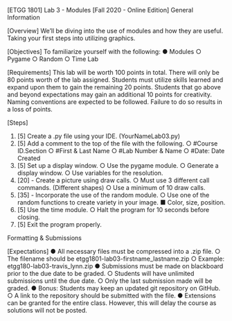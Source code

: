 [ETGG 1801] Lab 3 - Modules
[Fall 2020 - Online Edition]
General Information

[Overview]
We’ll be diving into the use of modules and how they are useful. Taking your first steps into utilizing
graphics.

[Objectives]
To familiarize yourself with the following:
● Modules
○ Pygame
○ Random
○ Time
Lab

[Requirements]
This lab will be worth 100 points in total. There will only be 80 points worth of the lab assigned.
Students must utilize skills learned and expand upon them to gain the remaining 20 points. Students
that go above and beyond expectations may gain an additional 10 points for creativity.
Naming conventions are expected to be followed. Failure to do so results in a loss of points.

[Steps]
1. [5] Create a .py file using your IDE. (YourNameLab03.py)
2. [5] Add a comment to the top of the file with the following.
○ #Course ID.Section
○ #First & Last Name
○ #Lab Number & Name
○ #Date: Date Created
3. [5] Set up a display window.
○ Use the pygame module.
○ Generate a display window.
○ Use variables for the resolution.
4. [20] - Create a picture using draw calls.
○ Must use 3 different call commands. (Different shapes)
○ Use a minimum of 10 draw calls.
5. [35] - Incorporate the use of the random module.
○ Use one of the random functions to create variety in your image.
■ Color, size, position.
6. [5] Use the time module.
○ Halt the program for 10 seconds before closing.
7. [5] Exit the program properly.

Formatting & Submissions

[Expectations]
● All necessary files must be compressed into a .zip file.
○ The filename should be etgg1801-lab03-firstname_lastname.zip
○ Example: etgg180-lab03-travis_lynn.zip
● Submissions must be made on blackboard prior to the due date to be graded.
○ Students will have unlimited submissions until the due date.
○ Only the last submission made will be graded.
● Bonus: Students may keep an updated git repository on GitHub.
○ A link to the repository should be submitted with the file.
● Extensions can be granted for the entire class. However, this will delay the course as solutions
will not be posted.
